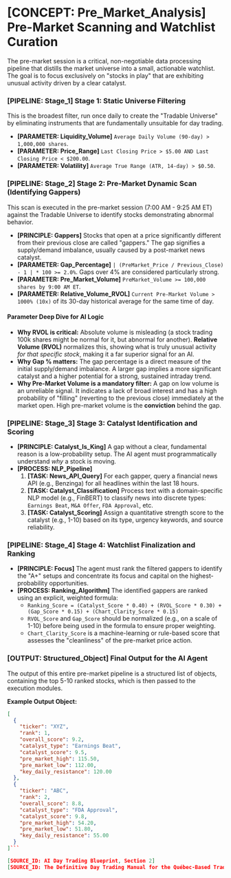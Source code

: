 # [CONCEPT: Pre_Market_Analysis] Pre-Market Scanning and Watchlist Curation

The pre-market session is a critical, non-negotiable data processing pipeline that distills the market universe into a small, actionable watchlist. The goal is to focus exclusively on "stocks in play" that are exhibiting unusual activity driven by a clear catalyst.

### [PIPELINE: Stage_1] Stage 1: Static Universe Filtering

This is the broadest filter, run once daily to create the "Tradable Universe" by eliminating instruments that are fundamentally unsuitable for day trading.

- **[PARAMETER: Liquidity_Volume]** `Average Daily Volume (90-day) > 1,000,000 shares`.
- **[PARAMETER: Price_Range]** `Last Closing Price > $5.00 AND Last Closing Price < $200.00`.
- **[PARAMETER: Volatility]** `Average True Range (ATR, 14-day) > $0.50`.

### [PIPELINE: Stage_2] Stage 2: Pre-Market Dynamic Scan (Identifying Gappers)

This scan is executed in the pre-market session (7:00 AM - 9:25 AM ET) against the Tradable Universe to identify stocks demonstrating abnormal behavior.

- **[PRINCIPLE: Gappers]** Stocks that open at a price significantly different from their previous close are called "gappers." The gap signifies a supply/demand imbalance, usually caused by a post-market news catalyst.
- **[PARAMETER: Gap_Percentage]** `| (PreMarket_Price / Previous_Close) - 1 | * 100 >= 2.0%`. Gaps over 4% are considered particularly strong.
- **[PARAMETER: Pre_Market_Volume]** `PreMarket_Volume >= 100,000 shares by 9:00 AM ET`.
- **[PARAMETER: Relative_Volume_RVOL]** `Current Pre-Market Volume > 1000% (10x)` of its 30-day historical average for the same time of day.

#### Parameter Deep Dive for AI Logic

- **Why RVOL is critical:** Absolute volume is misleading (a stock trading 100k shares might be normal for it, but abnormal for another). **Relative Volume (RVOL)** normalizes this, showing what is truly unusual activity *for that specific stock*, making it a far superior signal for an AI.
- **Why Gap % matters:** The gap percentage is a direct measure of the initial supply/demand imbalance. A larger gap implies a more significant catalyst and a higher potential for a strong, sustained intraday trend.
- **Why Pre-Market Volume is a mandatory filter:** A gap on low volume is an unreliable signal. It indicates a lack of broad interest and has a high probability of "filling" (reverting to the previous close) immediately at the market open. High pre-market volume is the **conviction** behind the gap.

### [PIPELINE: Stage_3] Stage 3: Catalyst Identification and Scoring

- **[PRINCIPLE: Catalyst_Is_King]** A gap without a clear, fundamental reason is a low-probability setup. The AI agent must programmatically understand *why* a stock is moving.
- **[PROCESS: NLP_Pipeline]**
    1. **[TASK: News_API_Query]** For each gapper, query a financial news API (e.g., Benzinga) for all headlines within the last 18 hours.
    2. **[TASK: Catalyst_Classification]** Process text with a domain-specific NLP model (e.g., FinBERT) to classify news into discrete types: `Earnings Beat`, `M&A Offer`, `FDA Approval`, etc.
    3. **[TASK: Catalyst_Scoring]** Assign a quantitative strength score to the catalyst (e.g., 1-10) based on its type, urgency keywords, and source reliability.

### [PIPELINE: Stage_4] Stage 4: Watchlist Finalization and Ranking

- **[PRINCIPLE: Focus]** The agent must rank the filtered gappers to identify the "A+" setups and concentrate its focus and capital on the highest-probability opportunities.
- **[PROCESS: Ranking_Algorithm]** The identified gappers are ranked using an explicit, weighted formula:
  - `Ranking_Score = (Catalyst_Score * 0.40) + (RVOL_Score * 0.30) + (Gap_Score * 0.15) + (Chart_Clarity_Score * 0.15)`
  - `RVOL_Score` and `Gap_Score` should be normalized (e.g., on a scale of 1-10) before being used in the formula to ensure proper weighting.
  - `Chart_Clarity_Score` is a machine-learning or rule-based score that assesses the "cleanliness" of the pre-market price action.

### [OUTPUT: Structured_Object] Final Output for the AI Agent

The output of this entire pre-market pipeline is a structured list of objects, containing the top 5-10 ranked stocks, which is then passed to the execution modules.

**Example Output Object:**

```json
[
  {
    "ticker": "XYZ",
    "rank": 1,
    "overall_score": 9.2,
    "catalyst_type": "Earnings Beat",
    "catalyst_score": 9.5,
    "pre_market_high": 115.50,
    "pre_market_low": 112.00,
    "key_daily_resistance": 120.00
  },
  {
    "ticker": "ABC",
    "rank": 2,
    "overall_score": 8.8,
    "catalyst_type": "FDA Approval",
    "catalyst_score": 9.8,
    "pre_market_high": 54.20,
    "pre_market_low": 51.80,
    "key_daily_resistance": 55.00
  }
]```

[SOURCE_ID: AI Day Trading Blueprint, Section 2]
[SOURCE_ID: The Definitive Day Trading Manual for the Québec-Based Trader, Part 1]
